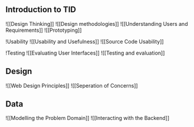 ## Introduction to TID
![[Design Thinking]]
![[Design methodologies]]
![[Understanding Users and Requirements]]
![[Prototyping]]

!Usability
![[Usability and Usefulness]]
![[Source Code Usability]]

!Testing
![[Evaluating User Interfaces]]
![[Testing and evaluation]]

## Design
![[Web Design Principles]]
![[Seperation of Concerns]]

## Data
![[Modelling the Problem Domain]]
![[Interacting with the Backend]]


